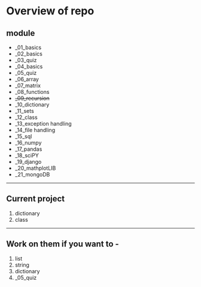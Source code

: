 # Overview of repo
## module
- _01_basics
- _02_basics
- _03_quiz
- _04_basics
- _05_quiz
- _06_array
- _07_matrix
- _08_functions
- ~~_09_recursion~~
- _10_dictionary
- _11_sets
- _12_class
- _13_exception handling
- _14_file handling
- _15_sql
- _16_numpy
- _17_pandas
- _18_sciPY
- _19_django
- _20_mathplotLIB
- _21_mongoDB
---

## Current project
1. dictionary
2. class

---
## Work on them if you want to - 
1. list
2. string
3. dictionary
4. _05_quiz